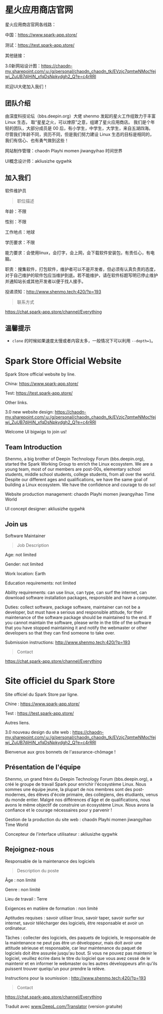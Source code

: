 # 星火应用商店官网

星火应用商店官网各线路：

中国：https://www.spark-app.store/

测试：https://test.spark-app.store/

其他链接：

3.0新网站设计图：https://chaodn-my.sharepoint.com/:u:/g/personal/chaodn_chaodn_tk/EVzjc7qmtwNMocYejwj_ZuUB7djHiN_xfqDsNpkydgh2_Q?e=c4rRRl

欢迎UI大佬加入我们！

## 团队介绍
由深度科技论坛（bbs.deepin.org）大佬 shenmo 发起的星火工作组致力于丰富 Linux 生态，
取“星星之火，可以燎原”之意，组建了星火应用商店。
我们是个年轻的团队，大部分成员是 00 后，有小学生，中学生，大学生，来自五湖四海。
尽管我们年龄不同，资历不同，但是我们努力建设 Linux 生态的目标是相同的，
我们有信心、也有勇气做到这些！

网站制作管理：chaodn Playhi momen jiwangyihao 时间世界

UI概念设计师：akliusizhe qygwhk 

## 加入我们
软件维护员

> 职位描述

年龄：不限

性别：不限

工作地点：地球

学历要求：不限

能力要求：会使用linux，会打字，会上网，会下载软件安装包，有责任心，有电脑。

职责：搜集软件，打包软件，维护者可以不是开发者，但必须有认真负责的态度，对于自己维护的软件包应当维护到底。若不能维护，请在软件标题写明已停止维护并通知站长或其他开发者以便于找人接手。

投递须知：http://www.shenmo.tech:420/?p=193
> 联系方式

https://chat.spark-app.store/channel/Everything
## 温馨提示

* `clone` 的时候如果速度太慢或者内容太多，一般情况下可以利用 `--depth=1`。

# Spark Store Official Website

Spark Store official website by line.

China: https://www.spark-app.store/

Test: https://test.spark-app.store/

Other links.

3.0 new website design: https://chaodn-my.sharepoint.com/:u:/g/personal/chaodn_chaodn_tk/EVzjc7qmtwNMocYejwj_ZuUB7djHiN_xfqDsNpkydgh2_Q?e=c4rRRl

Welcome UI bigwigs to join us!

## Team Introduction
Shenmo, a big brother of Deepin Technology Forum (bbs.deepin.org), started the Spark Working Group to enrich the Linux ecosystem.
We are a young team, most of our members are post-00s, elementary school students, middle school students, college students, from all over the world.
Despite our different ages and qualifications, we have the same goal of building a Linux ecosystem.
We have the confidence and courage to do so!

Website production management: chaodn Playhi momen jiwangyihao Time World

UI concept designer: akliusizhe qygwhk 

## Join us
Software Maintainer

> Job Description

Age: not limited

Gender: not limited

Work location: Earth

Education requirements: not limited

Ability requirements: can use linux, can type, can surf the internet, can download software installation packages, responsible and have a computer.

Duties: collect software, package software, maintainer can not be a developer, but must have a serious and responsible attitude, for their maintenance of the software package should be maintained to the end. If you cannot maintain the software, please write in the title of the software that you have stopped maintaining it and notify the webmaster or other developers so that they can find someone to take over.

Submission instructions: http://www.shenmo.tech:420/?p=193
> Contact

https://chat.spark-app.store/channel/Everything


# Site officiel du Spark Store

Site officiel du Spark Store par ligne.

Chine : https://www.spark-app.store/

Test : https://test.spark-app.store/

Autres liens.

3.0 nouveau design du site web : https://chaodn-my.sharepoint.com/:u:/g/personal/chaodn_chaodn_tk/EVzjc7qmtwNMocYejwj_ZuUB7djHiN_xfqDsNpkydgh2_Q?e=c4rRRl

Bienvenue aux gros bonnets de l'assurance-chômage !

## Présentation de l'équipe
Shenmo, un grand frère du Deepin Technology Forum (bbs.deepin.org), a créé le groupe de travail Spark pour enrichir l'écosystème Linux.
Nous sommes une équipe jeune, la plupart de nos membres sont des post-modernes, des élèves d'école primaire, des collégiens, des étudiants, venus du monde entier.
Malgré nos différences d'âge et de qualifications, nous avons le même objectif de construire un écosystème Linux.
Nous avons la confiance et le courage nécessaires pour y parvenir !

Gestion de la production du site web : chaodn Playhi momen jiwangyihao Time World

Concepteur de l'interface utilisateur : akliusizhe qygwhk 

## Rejoignez-nous
Responsable de la maintenance des logiciels

> Description du poste

Âge : non limité

Genre : non limité

Lieu de travail : Terre

Exigences en matière de formation : non limité

Aptitudes requises : savoir utiliser linux, savoir taper, savoir surfer sur internet, savoir télécharger des logiciels, être responsable et avoir un ordinateur.

Tâches : collecter des logiciels, des paquets de logiciels, le responsable de la maintenance ne peut pas être un développeur, mais doit avoir une attitude sérieuse et responsable, car leur maintenance du paquet de logiciels doit être assurée jusqu'au bout. Si vous ne pouvez pas maintenir le logiciel, veuillez écrire dans le titre du logiciel que vous avez cessé de le maintenir et en informer le webmaster ou les autres développeurs afin qu'ils puissent trouver quelqu'un pour prendre la relève.

Instructions pour la soumission : http://www.shenmo.tech:420/?p=193
> Contact

https://chat.spark-app.store/channel/Everything

Traduit avec www.DeepL.com/Translator (version gratuite)

